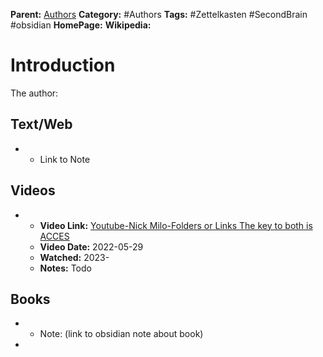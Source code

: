 **Parent:** [Authors](./Authors.md)
**Category:** #Authors
**Tags:**  #Zettelkasten #SecondBrain #obsidian 
**HomePage:**
**Wikipedia:** 
# Introduction 
The author:

## Text/Web
* * Link to Note

## Videos 
* *  **Video Link:**  [Youtube-Nick Milo-Folders or Links The key to both is ACCES](https://www.youtube.com/watch?v=p0zWJ-TLghw)
	* **Video Date:** 2022-05-29
	* **Watched:** 2023-
	* **Notes:**  Todo

## Books
 *  * Note:  (link to obsidian note about book)
 * 